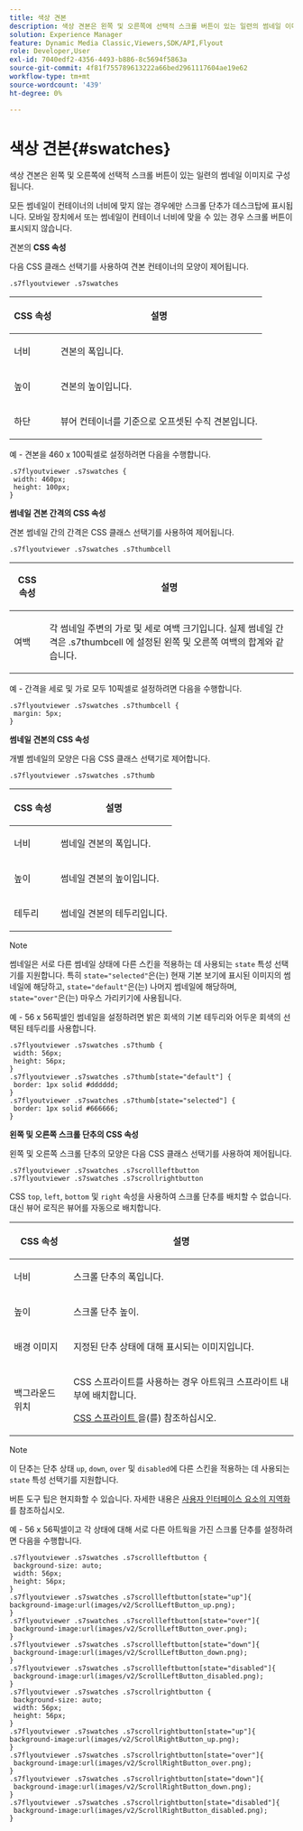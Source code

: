 ```yaml
---
title: 색상 견본
description: 색상 견본은 왼쪽 및 오른쪽에 선택적 스크롤 버튼이 있는 일련의 썸네일 이미지로 구성됩니다.
solution: Experience Manager
feature: Dynamic Media Classic,Viewers,SDK/API,Flyout
role: Developer,User
exl-id: 7040edf2-4356-4493-b886-8c5694f5863a
source-git-commit: 4f81f755789613222a66bed2961117604ae19e62
workflow-type: tm+mt
source-wordcount: '439'
ht-degree: 0%

---
```


# 색상 견본{#swatches}

색상 견본은 왼쪽 및 오른쪽에 선택적 스크롤 버튼이 있는 일련의 썸네일 이미지로 구성됩니다.

<!--<a id="section_061E550C1C1D4DB2BD663A898895B38C"></a>-->

모든 썸네일이 컨테이너의 너비에 맞지 않는 경우에만 스크롤 단추가 데스크탑에 표시됩니다. 모바일 장치에서 또는 썸네일이 컨테이너 너비에 맞을 수 있는 경우 스크롤 버튼이 표시되지 않습니다.

견본의 **CSS 속성**

다음 CSS 클래스 선택기를 사용하여 견본 컨테이너의 모양이 제어됩니다.

```
.s7flyoutviewer .s7swatches
```

<table id="table_94EE3F5BBE4547C0B4943471CEE7EDE4"> 
 <thead> 
  <tr> 
   <th colname="col1" class="entry"> <p> CSS 속성 </p> </th> 
   <th colname="col2" class="entry"> <p>설명 </p> </th> 
  </tr> 
 </thead>
 <tbody> 
  <tr> 
   <td colname="col1"> <p> <span class="codeph"> 너비 </span> </p> </td> 
   <td colname="col2"> <p> 견본의 폭입니다. </p> </td> 
  </tr> 
  <tr> 
   <td colname="col1"> <p> <span class="codeph"> 높이 </span> </p> </td> 
   <td colname="col2"> <p>견본의 높이입니다. </p> </td> 
  </tr> 
  <tr> 
   <td colname="col1"> <p> <span class="codeph"> 하단 </span> </p> </td> 
   <td colname="col2"> <p> 뷰어 컨테이너를 기준으로 오프셋된 수직 견본입니다. </p> </td> 
  </tr> 
 </tbody> 
</table>

예 - 견본을 460 x 100픽셀로 설정하려면 다음을 수행합니다.

```
.s7flyoutviewer .s7swatches { 
 width: 460px; 
 height: 100px;  
}
```

**썸네일 견본 간격의 CSS 속성**

견본 썸네일 간의 간격은 CSS 클래스 선택기를 사용하여 제어됩니다.

```
.s7flyoutviewer .s7swatches .s7thumbcell
```

<table id="table_70FAD50E38EB4647B8FAB832F552BBB8"> 
 <thead> 
  <tr> 
   <th colname="col1" class="entry"> <p> CSS 속성 </p> </th> 
   <th colname="col2" class="entry"> <p>설명 </p> </th> 
  </tr> 
 </thead>
 <tbody> 
  <tr> 
   <td colname="col1"> <p> <span class="codeph"> 여백 </span> </p> </td> 
   <td colname="col2"> <p> 각 썸네일 주변의 가로 및 세로 여백 크기입니다. 실제 썸네일 간격은 <span class="codeph"> .s7thumbcell </span>에 설정된 왼쪽 및 오른쪽 여백의 합계와 같습니다. </p> </td> 
  </tr> 
 </tbody> 
</table>

예 - 간격을 세로 및 가로 모두 10픽셀로 설정하려면 다음을 수행합니다.

```
.s7flyoutviewer .s7swatches .s7thumbcell { 
 margin: 5px; 
}
```

**썸네일 견본의 CSS 속성**

개별 썸네일의 모양은 다음 CSS 클래스 선택기로 제어합니다.

```
.s7flyoutviewer .s7swatches .s7thumb
```

<table id="table_85446C72FD914594B7D108381BBFC673"> 
 <thead> 
  <tr> 
   <th colname="col1" class="entry"> <p> CSS 속성 </p> </th> 
   <th colname="col2" class="entry"> <p>설명 </p> </th> 
  </tr> 
 </thead>
 <tbody> 
  <tr> 
   <td colname="col1"> <p> <span class="codeph"> 너비 </span> </p> </td> 
   <td colname="col2"> <p> 썸네일 견본의 폭입니다. </p> </td> 
  </tr> 
  <tr> 
   <td colname="col1"> <p> <span class="codeph"> 높이 </span> </p> </td> 
   <td colname="col2"> <p>썸네일 견본의 높이입니다. </p> </td> 
  </tr> 
  <tr> 
   <td colname="col1"> <p> <span class="codeph"> 테두리 </span> </p> </td> 
   <td colname="col2"> <p>썸네일 견본의 테두리입니다. </p> </td> 
  </tr> 
 </tbody> 
</table>

>[!NOTE]
>
>썸네일은 서로 다른 썸네일 상태에 다른 스킨을 적용하는 데 사용되는 `state` 특성 선택기를 지원합니다. 특히 `state="selected"`은(는) 현재 기본 보기에 표시된 이미지의 썸네일에 해당하고, `state="default"`은(는) 나머지 썸네일에 해당하며, `state="over"`은(는) 마우스 가리키기에 사용됩니다.

예 - 56 x 56픽셀인 썸네일을 설정하려면 밝은 회색의 기본 테두리와 어두운 회색의 선택된 테두리를 사용합니다.

```
.s7flyoutviewer .s7swatches .s7thumb { 
 width: 56px; 
 height: 56px;  
} 
.s7flyoutviewer .s7swatches .s7thumb[state="default"] { 
 border: 1px solid #dddddd; 
} 
.s7flyoutviewer .s7swatches .s7thumb[state="selected"] { 
 border: 1px solid #666666; 
}
```

**왼쪽 및 오른쪽 스크롤 단추의 CSS 속성**

왼쪽 및 오른쪽 스크롤 단추의 모양은 다음 CSS 클래스 선택기를 사용하여 제어됩니다.

```
.s7flyoutviewer .s7swatches .s7scrollleftbutton 
.s7flyoutviewer .s7swatches .s7scrollrightbutton
```

CSS `top`, `left`, `bottom` 및 `right` 속성을 사용하여 스크롤 단추를 배치할 수 없습니다. 대신 뷰어 로직은 뷰어를 자동으로 배치합니다.

<table id="table_F957367566C542829E2F6D296F9DAAC5"> 
 <thead> 
  <tr> 
   <th colname="col1" class="entry"> <p> CSS 속성 </p> </th> 
   <th colname="col2" class="entry"> <p>설명 </p> </th> 
  </tr> 
 </thead>
 <tbody> 
  <tr> 
   <td colname="col1"> <p> <span class="codeph"> 너비 </span> </p> </td> 
   <td colname="col2"> <p> 스크롤 단추의 폭입니다. </p> </td> 
  </tr> 
  <tr> 
   <td colname="col1"> <p> <span class="codeph"> 높이 </span> </p> </td> 
   <td colname="col2"> <p>스크롤 단추 높이. </p> </td> 
  </tr> 
  <tr> 
   <td colname="col1"> <p> <span class="codeph"> 배경 이미지 </span> </p> </td> 
   <td colname="col2"> <p>지정된 단추 상태에 대해 표시되는 이미지입니다. </p> </td> 
  </tr> 
  <tr> 
   <td colname="col1"> <p> <span class="codeph"> 백그라운드 위치 </span> </p> </td> 
   <td colname="col2"> <p> CSS 스프라이트를 사용하는 경우 아트워크 스프라이트 내부에 배치합니다. </p> <p><a href="../../../c-html5-s7-aem-asset-viewers/c-html5-flyout-viewer-20-about/c-html5-flyout-viewer-20-customizingviewer/c-html5-flyout-viewer-20-customizingviewer.md#section-0711ece44a4740168cfd7624c9010bd1" format="dita" scope="local"> CSS 스프라이트 </a>을(를) 참조하십시오. </p> </td> 
  </tr> 
 </tbody> 
</table>

>[!NOTE]
>
>이 단추는 단추 상태 `up`, `down`, `over` 및 `disabled`에 다른 스킨을 적용하는 데 사용되는 `state` 특성 선택기를 지원합니다.

버튼 도구 팁은 현지화할 수 있습니다. 자세한 내용은 [사용자 인터페이스 요소의 지역화](../../../c-html5-s7-aem-asset-viewers/c-html5-flyout-viewer-20-about/c-html5-flyout-viewer-20-localization.md#concept-6c8e58c611934e93ae3f211f46e15c27)를 참조하십시오.

예 - 56 x 56픽셀이고 각 상태에 대해 서로 다른 아트웍을 가진 스크롤 단추를 설정하려면 다음을 수행합니다.

```
.s7flyoutviewer .s7swatches .s7scrollleftbutton { 
 background-size: auto; 
 width: 56px; 
 height: 56px; 
} 
.s7flyoutviewer .s7swatches .s7scrollleftbutton[state="up"]{ 
background-image:url(images/v2/ScrollLeftButton_up.png); 
} 
.s7flyoutviewer .s7swatches .s7scrollleftbutton[state="over"]{ 
 background-image:url(images/v2/ScrollLeftButton_over.png); 
} 
.s7flyoutviewer .s7swatches .s7scrollleftbutton[state="down"]{ 
 background-image:url(images/v2/ScrollLeftButton_down.png); 
} 
.s7flyoutviewer .s7swatches .s7scrollleftbutton[state="disabled"]{ 
 background-image:url(images/v2/ScrollLeftButton_disabled.png); 
} 
.s7flyoutviewer .s7swatches .s7scrollrightbutton { 
 background-size: auto; 
 width: 56px; 
 height: 56px; 
} 
.s7flyoutviewer .s7swatches .s7scrollrightbutton[state="up"]{ 
background-image:url(images/v2/ScrollRightButton_up.png); 
} 
.s7flyoutviewer .s7swatches .s7scrollrightbutton[state="over"]{ 
 background-image:url(images/v2/ScrollRightButton_over.png); 
} 
.s7flyoutviewer .s7swatches .s7scrollrightbutton[state="down"]{ 
 background-image:url(images/v2/ScrollRightButton_down.png); 
} 
.s7flyoutviewer .s7swatches .s7scrollrightbutton[state="disabled"]{ 
 background-image:url(images/v2/ScrollRightButton_disabled.png); 
}
```

